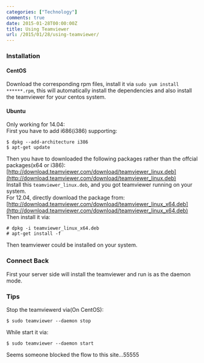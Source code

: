 ```yaml
---
categories: ["Technology"]
comments: true
date: 2015-01-28T00:00:00Z
title: Using Teamviewer
url: /2015/01/28/using-teamviewer/
---
```


### Installation
#### CentOS
Download the corresponding rpm files, install it via `sudo yum install ******.rpm`, this will automatically install the dependencies and also install the teamviewer for your centos system.    
#### Ubuntu
Only working for 14.04:     
First you have to add i686(i386) supporting:    

```
$ dpkg --add-architecture i386
$ apt-get update

```
Then you have to downloaded the following packages rather than the offcial packages(x64 or i386):    
[http://download.teamviewer.com/download/teamviewer_linux.deb](http://download.teamviewer.com/download/teamviewer_linux.deb)     
Install this `teamviewer_linux.deb`, and you got teamviewer running on your system.    
For 12.04, directly download the package from:    
[http://download.teamviewer.com/download/teamviewer_linux_x64.deb](http://download.teamviewer.com/download/teamviewer_linux_x64.deb)    
Then install it via:    

```
# dpkg -i teamviewer_linux_x64.deb
# apt-get install -f

```
Then teamviewer could be installed on your system.    
### Connect Back
First your server side will install the teamviewer and run is as the daemon mode.   


### Tips
Stop the teamviewerd via(On CentOS):    

```
$ sudo teamviewer --daemon stop

```
While start it via:    

```
$ sudo teamviewer --daemon start

```

Seems someone blocked the flow to this site...55555

